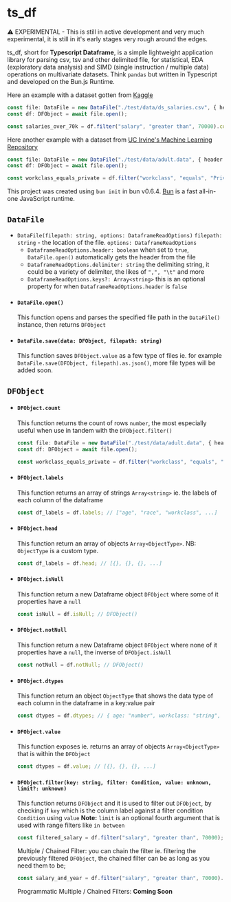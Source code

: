 # ts_df

⚠️ EXPERIMENTAL - This is still in active development and very much experimental, it is still in it's early stages very rough around the edges.

ts_df, short for **Typescript Dataframe**, is a simple lightweight application library for parsing csv, tsv and other delimited file, for statistical, EDA (exploratory data analysis) and SIMD (single instruction / multiple data) operations on multivariate datasets. Think `pandas` but written in Typescript and developed on the Bun.js Runtime.

Here an example with a dataset gotten from [Kaggle](https://www.kaggle.com/datasets/inductiveanks/employee-salaries-for-different-job-roles)

```typescript
const file: DataFile = new DataFile("./test/data/ds_salaries.csv", { header: true, delimiter: "," });
const df: DFObject = await file.open();

const salaries_over_70k = df.filter("salary", "greater than", 70000).count; // 447;
```

Here another example with a dataset from [UC Irvine's Machine Learning Repository](https://archive.ics.uci.edu/dataset/2/adult)

```typescript
const file: DataFile = new DataFile("./test/data/adult.data", { header: true, delimiter: "," });
const df: DFObject = await file.open();

const workclass_equals_private = df.filter("workclass", "equals", "Private").count; // 22,696
```

This project was created using `bun init` in bun v0.6.4. [Bun](https://bun.sh) is a fast all-in-one JavaScript runtime.

## `DataFile`

- `DataFile(filepath: string, options: DataframeReadOptions)`
  `filepath: string` - the location of the file.
  `options: DataframeReadOptions`
  - `DataframeReadOptions.header: boolean` when set to `true`, `DataFile.open()` automatically gets the header from the file
  - `DataframeReadOptions.delimiter: string` the delimiting string, it could be a variety of delimiter, the likes of `",", "\t"` and more
  - `DataframeReadOptions.keys?: Array<string>` this is an optional property for when `DataframeReadOptions.header` is `false`
- #### `DataFile.open()`
  This function opens and parses the specified file path in the `DataFile()` instance, then returns `DFObject`
- #### `DataFile.save(data: DFObject, filepath: string)`
  This function saves `DFObject.value` as a few type of files ie. for example `DataFile.save(DFObject, filepath).as.json()`, more file types will be added soon.

## `DFObject`

- #### `DFObject.count`

  This function returns the count of rows `number`, the most especially useful when use in tandem with the `DFObject.filter()`

  ```typescript
  const file: DataFile = new DataFile("./test/data/adult.data", { header: true, delimiter: "," });
  const df: DFObject = await file.open();

  const workclass_equals_private = df.filter("workclass", "equals", "Private").count; // 22,696
  ```

- #### `DFObject.labels`

  This function returns an array of strings `Array<string>` ie. the labels of each column of the dataframe

  ```typescript
  const df_labels = df.labels; // ["age", "race", "workclass", ...]
  ```

- #### `DFObject.head`

  This function return an array of objects `Array<ObjectType>`. NB: `ObjectType` is a custom type.

  ```typescript
  const df_labels = df.head; // [{}, {}, {}, ...]
  ```

- #### `DFObject.isNull`

  This function return a new Dataframe object `DFObject` where some of it properties have a `null`

  ```typescript
  const isNull = df.isNull; // DFObject()
  ```

- #### `DFObject.notNull`

  This function return a new Dataframe object `DFObject` where none of it properties have a `null`, the inverse of `DFObject.isNull`

  ```typescript
  const notNull = df.notNull; // DFObject()
  ```

- #### `DFObject.dtypes`

  This function return an object `ObjectType` that shows the data type of each column in the dataframe in a key:value pair

  ```typescript
  const dtypes = df.dtypes; // { age: "number", workclass: "string", ... }
  ```

- #### `DFObject.value`

  This function exposes ie. returns an array of objects `Array<ObjectType>` that is within the `DFObject`

  ```typescript
  const dtypes = df.value; // [{}, {}, {}, ...]
  ```

- #### `DFObject.filter(key: string, filter: Condition, value: unknown, limit?: unknown)`

  This function returns `DFObject` and it is used to filter out `DFObject`, by checking if `key` which is the column label against a filter condition `Condition` using `value`
  **Note:** `limit` is an optional fourth argument that is used with range filters like `in between`

  ```typescript
  const filtered_salary = df.filter("salary", "greater than", 70000); // DFObject
  ```

  Multiple / Chained Filter: you can chain the filter ie. filtering the previously filtered `DFObject`, the chained filter can be as long as you need them to be;

  ```typescript
  const salary_and_year = df.filter("salary", "greater than", 70000).filter("work_year", "equals", 2020); // DFObject
  ```

  Programmatic Multiple / Chained Filters:
  **Coming Soon**
